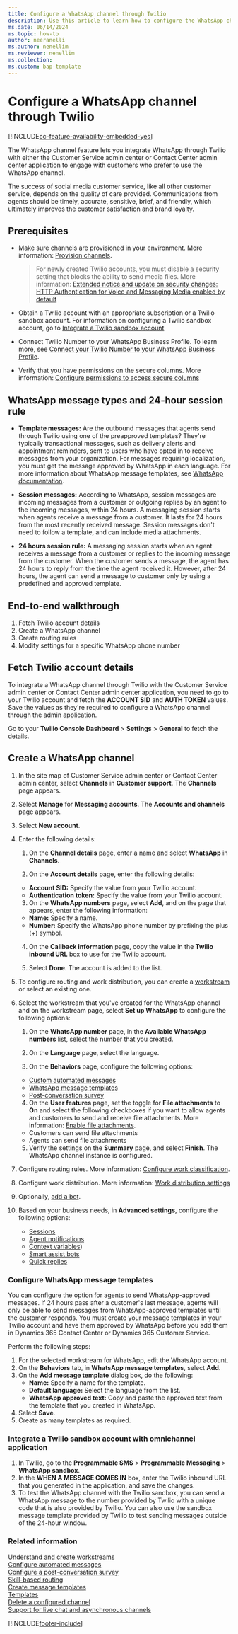 ```yaml
---
title: Configure a WhatsApp channel through Twilio
description: Use this article to learn how to configure the WhatsApp channel through Twilio.
ms.date: 06/14/2024
ms.topic: how-to
author: neeranelli
ms.author: nenellim
ms.reviewer: nenellim
ms.collection:
ms.custom: bap-template
---
```


# Configure a WhatsApp channel through Twilio

[!INCLUDE[cc-feature-availability-embedded-yes](../../includes/cc-feature-availability-embedded-yes.md)]

The WhatsApp channel feature lets you integrate WhatsApp through Twilio with either the Customer Service admin center or Contact Center admin center application to engage with customers who prefer to use the WhatsApp channel.

The success of social media customer service, like all other customer service, depends on the quality of care provided. Communications from agents should be timely, accurate, sensitive, brief, and friendly, which ultimately improves the customer satisfaction and brand loyalty.

## Prerequisites

- Make sure channels are provisioned in your environment. More information: [Provision channels](../implement/omnichannel-provision-channels.md).
  > For newly created Twilio accounts, you must disable a security setting that blocks the ability to send media files. More information: [Extended notice and update on security changes: HTTP Authentication for Voice and Messaging Media enabled by default](https://go.microsoft.com/fwlink/p/?linkid=2248938)

- Obtain a Twilio account with an appropriate subscription or a Twilio sandbox account. For information on configuring a Twilio sandbox account, go to [Integrate a Twilio sandbox account](#integrate-a-twilio-sandbox-account-with-omnichannel-for-customer-service)

- Connect Twilio Number to your WhatsApp Business Profile. To learn more, see [Connect your Twilio Number to your WhatsApp Business Profile](https://www.twilio.com/docs/sms/whatsapp/tutorial/connect-number-business-profile).

- Verify that you have permissions on the secure columns. More information: [Configure permissions to access secure columns](../implement/add-users-assign-roles.md#configure-permissions-to-access-secure-columns)

## WhatsApp message types and 24-hour session rule

- **Template messages:** Are the outbound messages that agents send through Twilio using one of the preapproved templates? They're typically transactional messages, such as delivery alerts and appointment reminders, sent to users who have opted in to receive messages from your organization. For messages requiring localization, you must get the message approved by WhatsApp in each language. For more information about WhatsApp message templates, see [WhatsApp documentation](https://developers.facebook.com/docs/whatsapp/message-templates/).

- **Session messages:** According to WhatsApp, session messages are incoming messages from a customer or outgoing replies by an agent to the incoming messages, within 24 hours. A messaging session starts when agents receive a message from a customer. It lasts for 24 hours from the most recently received message. Session messages don't need to follow a template, and can include media attachments.

- **24 hours session rule:** A messaging session starts when an agent receives a message from a customer or replies to the incoming message from the customer. When the customer sends a message, the agent has 24 hours to reply from the time the agent received it. However, after 24 hours, the agent can send a message to customer only by using a predefined and approved template.

## End-to-end walkthrough

1. Fetch Twilio account details
2. Create a WhatsApp channel
3. Create routing rules
4. Modify settings for a specific WhatsApp phone number

## Fetch Twilio account details

To integrate a WhatsApp channel through Twilio with the Customer Service admin center or Contact Center admin center application, you need to go to your Twilio account and fetch the **ACCOUNT SID** and **AUTH TOKEN** values. Save the values as they're required to configure a WhatsApp channel through the admin application.

Go to your **Twilio Console Dashboard** > **Settings** > **General** to fetch the details.

## Create a WhatsApp channel

1. In the site map of Customer Service admin center or Contact Center admin center, select **Channels** in **Customer support**. The **Channels** page appears.
    
1. Select **Manage** for **Messaging accounts**. The **Accounts and channels** page appears.
   
1. Select **New account**.

1. Enter the following details:

    1. On the **Channel details** page, enter a name and select **WhatsApp** in **Channels**.

    2. On the **Account details** page, enter the following details:
      - **Account SID:** Specify the value from your Twilio account.
      - **Authentication token:** Specify the value from your Twilio account.
 
    3. On the **WhatsApp numbers** page, select **Add**, and on the page that appears, enter the following information:
      - **Name:** Specify a name.
      - **Number:** Specify the WhatsApp phone number by prefixing the plus (+) symbol.
    
    4. On the **Callback information** page, copy the value in the **Twilio inbound URL** box to use for the Twilio account.
    
    5. Select **Done**. The account is added to the list.

1. To configure routing and work distribution, you can create a [workstream](create-workstreams.md) or select an existing one.

1. Select the workstream that you've created for the WhatsApp channel and on the workstream page, select **Set up WhatsApp** to configure the following options:
   
    1. On the **WhatsApp number** page, in the **Available WhatsApp numbers** list, select the number that you created.
   
    2. On the **Language** page, select the language.
    
    3. On the **Behaviors** page, configure the following options:
      - [Custom automated messages](configure-automated-message.md)
      - [WhatsApp message templates](#configure-whatsapp-message-templates)
      - [Post-conversation survey](configure-post-conversation-survey.md)
    4. On the **User features** page, set the toggle for **File attachments** to **On** and select the following checkboxes if you want to allow agents and customers to send and receive file attachments. More information: [Enable file attachments](enable-file-attachments.md).
      - Customers can send file attachments
      - Agents can send file attachments
    5. Verify the settings on the **Summary** page, and select **Finish**. The WhatsApp channel instance is configured.

1. Configure routing rules. More information: [Configure work classification](configure-work-classification.md).

1. Configure work distribution. More information: [Work distribution settings](create-workstreams.md#configure-work-distribution)

1. Optionally, [add a bot](create-workstreams.md#add-a-bot-to-a-workstream).

1. Based on your business needs, in **Advanced settings**, configure the following options:
   - [Sessions](session-templates.md)
   - [Agent notifications](notification-templates.md#out-of-the-box-notification-templates)
   - [Context variables](manage-context-variables.md#add-context-variables))
   - [Smart assist bots](../develop/smart-assist-bot.md)
   - [Quick replies](create-quick-replies.md)

### Configure WhatsApp message templates

You can configure the option for agents to send WhatsApp-approved messages. If 24 hours pass after a customer's last message, agents will only be able to send messages from WhatsApp-approved templates until the customer responds. You must create your message templates in your Twilio account and have them approved by WhatsApp before you add them in Dynamics 365 Contact Center or Dynamics 365 Customer Service.

Perform the following steps:

1. For the selected workstream for WhatsApp, edit the WhatsApp account.
2. On the **Behaviors** tab, in **WhatsApp message templates**, select **Add**.
3. On the **Add message template** dialog box, do the following:
   - **Name:** Specify a name for the template.
   - **Default language:** Select the language from the list.
   - **WhatsApp approved text:** Copy and paste the approved text from the template that you created in WhatsApp.
4. Select **Save**.
5. Create as many templates as required.

### Integrate a Twilio sandbox account with omnichannel application

1. In Twilio, go to the **Programmable SMS** > **Programmable Messaging** > **WhatsApp sandbox**.
2. In the **WHEN A MESSAGE COMES IN** box, enter the Twilio inbound URL that you generated in the application, and save the changes.
3. To test the WhatsApp channel with the Twilio sandbox, you can send a WhatsApp message to the number provided by Twilio with a unique code that is also provided by Twilio. You can also use the sandbox message template provided by Twilio to test sending messages outside of the 24-hour window.

### Related information

[Understand and create workstreams](../work-streams-introduction.md)  
[Configure automated messages](configure-automated-message.md)  
[Configure a post-conversation survey](configure-post-conversation-survey.md)  
[Skill-based routing](overview-skill-work-distribution.md)  
[Create message templates](create-message-templates.md)  
[Templates](/dynamics365/app-profile-manager/templates-overview)  
[Delete a configured channel](delete-channel.md)  
[Support for live chat and asynchronous channels](card-support-in-channels.md)  

[!INCLUDE[footer-include](../../includes/footer-banner.md)]
